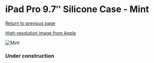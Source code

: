 # iPad Pro 9.7″ Silicone Case - Mint

[Return to previous page](/ipad_pro97)

[High-resolution image from Apple](https://store.storeimages.cdn-apple.com/8756/as-images.apple.com/is/MMG42?wid=4500&hei=4500&fmt=png)

<div style="width: 384px"><img src="/everysource/MMG42.png" alt="Mint"></div>

### Under construction
